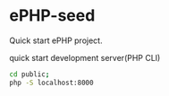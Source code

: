 # ePHP-seed
Quick start ePHP project.

quick start development server(PHP CLI)

```sh
cd public;
php -S localhost:8000
```
